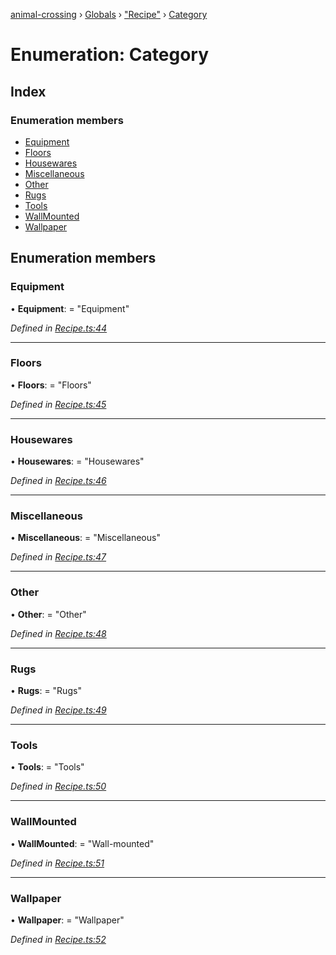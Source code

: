 [animal-crossing](../README.md) › [Globals](../globals.md) › ["Recipe"](../modules/_recipe_.md) › [Category](_recipe_.category.md)

# Enumeration: Category

## Index

### Enumeration members

* [Equipment](_recipe_.category.md#equipment)
* [Floors](_recipe_.category.md#floors)
* [Housewares](_recipe_.category.md#housewares)
* [Miscellaneous](_recipe_.category.md#miscellaneous)
* [Other](_recipe_.category.md#other)
* [Rugs](_recipe_.category.md#rugs)
* [Tools](_recipe_.category.md#tools)
* [WallMounted](_recipe_.category.md#wallmounted)
* [Wallpaper](_recipe_.category.md#wallpaper)

## Enumeration members

###  Equipment

• **Equipment**: = "Equipment"

*Defined in [Recipe.ts:44](https://github.com/Norviah/animal-crossing/blob/4ad5c16/module/types/Recipe.ts#L44)*

___

###  Floors

• **Floors**: = "Floors"

*Defined in [Recipe.ts:45](https://github.com/Norviah/animal-crossing/blob/4ad5c16/module/types/Recipe.ts#L45)*

___

###  Housewares

• **Housewares**: = "Housewares"

*Defined in [Recipe.ts:46](https://github.com/Norviah/animal-crossing/blob/4ad5c16/module/types/Recipe.ts#L46)*

___

###  Miscellaneous

• **Miscellaneous**: = "Miscellaneous"

*Defined in [Recipe.ts:47](https://github.com/Norviah/animal-crossing/blob/4ad5c16/module/types/Recipe.ts#L47)*

___

###  Other

• **Other**: = "Other"

*Defined in [Recipe.ts:48](https://github.com/Norviah/animal-crossing/blob/4ad5c16/module/types/Recipe.ts#L48)*

___

###  Rugs

• **Rugs**: = "Rugs"

*Defined in [Recipe.ts:49](https://github.com/Norviah/animal-crossing/blob/4ad5c16/module/types/Recipe.ts#L49)*

___

###  Tools

• **Tools**: = "Tools"

*Defined in [Recipe.ts:50](https://github.com/Norviah/animal-crossing/blob/4ad5c16/module/types/Recipe.ts#L50)*

___

###  WallMounted

• **WallMounted**: = "Wall-mounted"

*Defined in [Recipe.ts:51](https://github.com/Norviah/animal-crossing/blob/4ad5c16/module/types/Recipe.ts#L51)*

___

###  Wallpaper

• **Wallpaper**: = "Wallpaper"

*Defined in [Recipe.ts:52](https://github.com/Norviah/animal-crossing/blob/4ad5c16/module/types/Recipe.ts#L52)*
